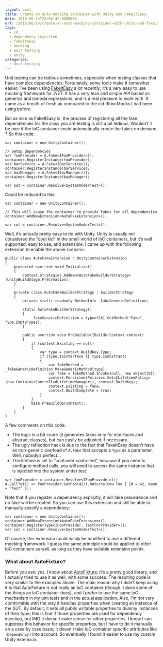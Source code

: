 ```yaml
---
layout: post
title: Create an auto-mocking container with Unity and FakeItEasy
date: 2015-06-14T20:00:47.0000000
url: /2015/06/14/create-an-auto-mocking-container-with-unity-and-fakeiteasy/
tags:
  - C#
  - dependency injection
  - fakeiteasy
  - mocking
  - unit testing
  - unity
categories:
  - Unit testing
---
```



Unit testing can be tedious sometimes, especially when testing classes that have complex dependencies. Fortunately, some tools make it somewhat easier. I’ve been using [FakeItEasy](https://github.com/FakeItEasy/FakeItEasy) a lot recently; it’s a very easy to use mocking framework for .NET. It has a very lean and simple API based on generics and lambda expressions, and is a real pleasure to work with. It came as a breath of fresh air compared to the old RhinoMocks I had been using before.

But as nice as FakeItEasy is, the process of registering all the fake dependencies for the class you are testing is still a bit tedious. Wouldn’t it be nice if the IoC container could automatically create the fakes on demand ? So this code:

```
var container = new UnityContainer();

// Setup dependencies
var fooProvider = A.Fake<IFooProvider>();
container.RegisterInstance(fooProvider);
var barService = A.Fake<IBarService>();
container.RegisterInstance(barService);
var bazManager = A.Fake<IBazManager>();
container.RegisterInstance(bazManager);

var sut = container.Resolve<SystemUnderTest>();
```

Could be reduced to this:

```
var container = new UnityContainer();

// This will cause the container to provide fakes for all dependencies
container.AddNewExtension<AutoFakeExtension>();

var sut = container.Resolve<SystemUnderTest>();
```

Well, it’s actually pretty easy to do with Unity. Unity is usually not considered the “cool kid” in the small world of IoC containers, but it’s well supported, easy to use, and extensible. I came up with the following extension to enable the above scenario:

```
public class AutoFakeExtension : UnityContainerExtension
{
    protected override void Initialize()
    {
        Context.Strategies.AddNew<AutoFakeBuilderStrategy>(UnityBuildStage.PreCreation);
    }
    
    private class AutoFakeBuilderStrategy : BuilderStrategy
    {
        private static readonly MethodInfo _fakeGenericDefinition;
    
        static AutoFakeBuilderStrategy()
        {
            _fakeGenericDefinition = typeof(A).GetMethod("Fake", Type.EmptyTypes);
        }
        
        public override void PreBuildUp(IBuilderContext context)
        {
            if (context.Existing == null)
            {
                var type = context.BuildKey.Type;
                if (type.IsInterface || type.IsAbstract)
                {
                    var fakeMethod = _fakeGenericDefinition.MakeGenericMethod(type);
                    var fake = fakeMethod.Invoke(null, new object[0]);
                    context.PersistentPolicies.Set<ILifetimePolicy>(new ContainerControlledLifetimeManager(), context.BuildKey);
                    context.Existing = fake;
                    context.BuildComplete = true;
                }
            }
            base.PreBuildUp(context);
        }
    }
}
```

A few comments on this code:

- The logic is a bit crude (it generates fakes only for interfaces and abstract classes), but can easily be adjusted if necessary.
- The ugly reflection hack is due to the fact that FakeItEasy doesn’t have an non-generic overload of `A.Fake` that accepts a `Type` as a parameter. Well, nobody’s perfect…
- The lifetime is set to “container controlled”, because if you need to configure method calls, you will need to access the same instance that is injected into the system under test:


```
var fooProvider = container.Resolve<IFooProvider>();
A.CallTo(() => fooProvider.GetFoo(42)).Returns(new Foo { Id = 42, Name = “test” });
```

Note that if you register a dependency explicitly, it will take precedence and no fake will be created. So you can use this extension and still be able to manually specify a dependency:

```
var container = new UnityContainer();
container.AddNewExtension<AutoFakeExtension>();
container.RegisterType<IFooProvider, TestFooProvider>();
var sut = container.Resolve<SystemUnderTest>();
```

Of course, this extension could easily be modified to use a different mocking framework. I guess the same principle could be applied to other IoC containers as well, as long as they have suitable extension points.

### What about AutoFixture?

Before you ask: yes, I know about [AutoFixture](https://github.com/AutoFixture/AutoFixture). It’s a pretty good library, and I actually tried to use it as well, with some success. The resulting code is very similar to the examples above. The main reason why I didn’t keep using it is that AutoFixture is not really an IoC container (though it does some of the things an IoC container does), and I prefer to use the same IoC mechanism in my unit tests and in the actual application. Also, I’m not very comfortable with the way it handles properties when creating an instance of the SUT. By default, it sets all public writable properties to dummy instances of their type; this is fine if those properties are used for dependency injection, but IMO it doesn’t make sense for other properties. I know I can suppress this behavior for specific properties, but I have to do it manually on a case by case basis; it doesn’t take IoC container specific attributes like `[Dependency]` into account. So eventually I found it easier to use my custom Unity extension.

